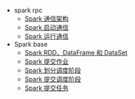 * spark rpc
    * [Spark 通信架构](documents/rpc/SparkRpc.md)
    * [Spark 启动通信](documents/rpc/SparkStartRpc.md)
    * [Spark 运行通信](documents/rpc/SparkRunRpc.md)
* Spark base
    * [Spark RDD、DataFrame 和 DataSet](documents/base/RDD-DS-DF.md)
    * [Spark 提交作业](documents/base/RunJob.md)
    * [Spark 划分调度阶段](documents/base/CreateStage.md)
    * [Spark 提交调度阶段](documents/base/SubmitStage.md)
    * [Spark 提交任务](documents/base/SubmitTask.md)